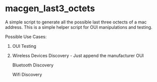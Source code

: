 # macgen_last3_octets

A simple script to generate all the possible last three octects of a mac address. This is a simple helper script for OUI manipulations and testing. 

Possible Use Cases:

1. OUI Testing

2. Wireless Devices Discovery - Just append the manufacturer OUI
   
   Bluetooth Discovery
   
   Wifi Discovery 


